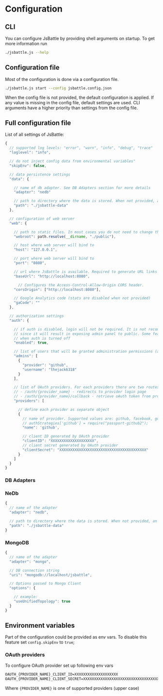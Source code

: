 # Configuration

## CLI

You can configure JsBattle by providing shell arguments on startup. To get more information run

```bash
./jsbattle.js --help
```

## Configuration file
Most of the configuration is done via a configuration file.

```bash
./jsbattle.js start --config jsbattle.config.json
```

When the config file is not provided, the default configuration is applied. If any value is missing in the config file, default settings are used. CLI arguments have a higher priority than settings from the config file.  

## Full configuration file
List of all settings of JsBattle:

```js
{
  // supported log levels: "error", "warn", "info", "debug", "trace"
  "loglevel": "info",

  // do not inject config data from environmental variables"
  "skipEnv": false,

  // data persistence settings
  "data": {

    // name of db adapter. See DB Adapters section for more details
    "adapter": "nedb"

    // path to directory where the data is stored. When not provided, an in-memory DB is used
    "path": "./jsbattle-data"
  },

  // configuration of web server
  "web": {

    // path to static files. In most cases you do not need to change that
    "webroot": path.resolve(__dirname, "./public"),

    // host where web server will bind to
    "host": "127.0.0.1",

    // port where web server will bind to
    "port": "8080",

    // url where JsBattle is available. Required to generate URL links properly (e.g. oAth callback)
    "baseUrl": "http://localhost:8080",

      // Configures the Access-Control-Allow-Origin CORS header.
    "corsOrigin": ["http://localhost:8080"],

    // Google Analytics code (stats are disabled when not provided)
    "gaCode": ""
  },

  // authorization settings
  "auth": {

    // if auth is disabled, login will not be required. It is not recommended for production
    // since it will result in exposing admin panel to public. Some features may be disabled
    // when auth is turned off
    "enabled": true,

    // list of users that will be granted administration permissions (admin role)
    "admins": [
      {
        "provider": "github",
        "username": "thejack6318"
      }
    ],

    // list of OAuth providers. For each providers there are two routes created:
    // - /auth/{provider_name} - redirects to provider login page
    // - /auth/{provider_name}/callback - retrieve oAuth token from provider
    "providers": [

      // define each provider as separate object
      {
        // name of provider. Supported values are: github, facebook, google
        // authStrategies['github'] = require("passport-github2");
        "name": 'github',

        // client ID generated by OAuth provider
        "clientID": "XXXXXXXXXXXXXXXXXXXX",
        // client secret generated by OAuth provider
        "clientSecret": "XXXXXXXXXXXXXXXXXXXXXXXXXXXXXXXXXXXXXXXX"
      }
    ]
  }
}
```

### DB Adapters

### NeDb
```js
{
  // name of the adapter
  "adapter": "nedb",

  // path to directory where the data is stored. When not provided, an in-memory DB is used
  "path": "./jsbattle-data"
}
```

### MongoDB
```js
{
  // name of the adapter
  "adapter": "mongo",

  // DB connection string
  "uri": "mongodb://localhost/jsbattle",

  // Options passed to Mongo Client
  "options": {

    // example:
    "useUnifiedTopology": true
  }
}
```



## Environment variables

Part of the configuration could be provided as env vars. To disable this feature set `config.skipEnv` to `true`;

### OAuth providers
To configure OAuth provider set up following env vars

```bash
OAUTH_{PROVIDER_NAME}_CLIENT_ID=XXXXXXXXXXXXXXXXXXXX
OAUTH_{PROVIDER_NAME}_CLIENT_SECRET=XXXXXXXXXXXXXXXXXXXXXXXXXXXXXXXXXXXXXXXX
```

Where `{PROVIDER_NAME}` is one of supported providers (upper case)

